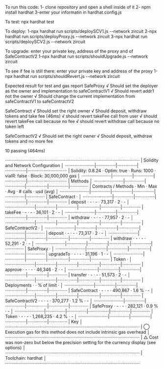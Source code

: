 To run this code:
1- clone repository and open a shell inside of it
2- npm install hardhat
3-enter your informatin in hardhat.config.js

To test:
npx hardhat test

To deploy:
1-npx hardhat run scripts/deploySCV1.js --network zircuit
2-npx hardhat run scripts/deployProxy.js --network zircuit
3-npx hardhat run scripts/deploySCV2.js --network zircuit

To upgrade:
enter your private key, address of the proxy and of SafeContractV2
1-npx hardhat run scripts/shouldUpgrade.js --network zircuit

To see if fee is still there:
enter your private key and address of the proxy
1-npx hardhat run scripts/shouldRevert.js --network zircuit

Expected result for test and gas report 
  SafeProxy
    √ Should set the deployer as the owner and implementation to safeContractV1
    √ Should revert addr1 not the owner
    √ Should change the current implementation from safeContractV1 to safeContractV2

  SafeContract
    √ Should set the right owner
    √ Should deposit, withdraw tokens and take fee (46ms)
    √ should revert takeFee call from user
    √ should revert takeFee call because no fee
    √ should revert withdraw call because no token left

  SafeContractV2
    √ Should set the right owner
    √ Should deposit, withdraw tokens and no more fee


  10 passing (464ms)

·············································································································
|  Solidity and Network Configuration                                                                       │
························|················|················|·················|································
|  Solidity: 0.8.24     ·  Optim: true   ·  Runs: 1000    ·  viaIR: false   ·     Block: 30,000,000 gas     │
························|················|················|·················|································
|  Methods                                                                                                  │
························|················|················|·················|················|···············
|  Contracts / Methods  ·  Min           ·  Max           ·  Avg            ·  # calls       ·  usd (avg)   │
························|················|················|·················|················|···············
|  SafeContract         ·                                                                                   │
························|················|················|·················|················|···············
|      deposit          ·             -  ·             -  ·         73,317  ·             2  ·           -  │
························|················|················|·················|················|···············
|      takeFee          ·             -  ·             -  ·         36,101  ·             2  ·           -  │
························|················|················|·················|················|···············
|      withdraw         ·             -  ·             -  ·         77,957  ·             2  ·           -  │
························|················|················|·················|················|···············
|  SafeContractV2       ·                                                                                   │
························|················|················|·················|················|···············
|      deposit          ·             -  ·             -  ·         73,317  ·             2  ·           -  │
························|················|················|·················|················|···············
|      withdraw         ·             -  ·             -  ·         52,291  ·             2  ·           -  │
························|················|················|·················|················|···············
|  SafeProxy            ·                                                                                   │
························|················|················|·················|················|···············
|      upgradeTo        ·             -  ·             -  ·         31,196  ·             1  ·           -  │
························|················|················|·················|················|···············
|  Token                ·                                                                                   │
························|················|················|·················|················|···············
|      approve          ·             -  ·             -  ·         46,346  ·             2  ·           -  │
························|················|················|·················|················|···············
|      transfer         ·             -  ·             -  ·         51,573  ·             2  ·           -  │
························|················|················|·················|················|···············
|  Deployments                           ·                                  ·  % of limit    ·              │
························|················|················|·················|················|···············
|  SafeContract         ·             -  ·             -  ·        490,867  ·         1.6 %  ·           -  │
························|················|················|·················|················|···············
|  SafeContractV2       ·             -  ·             -  ·        370,277  ·         1.2 %  ·           -  │
························|················|················|·················|················|···············
|  SafeProxy            ·             -  ·             -  ·        282,121  ·         0.9 %  ·           -  │
························|················|················|·················|················|···············
|  Token                ·             -  ·             -  ·      1,268,235  ·         4.2 %  ·           -  │
························|················|················|·················|················|···············
|  Key                                                                                                      │
·············································································································
|  ◯  Execution gas for this method does not include intrinsic gas overhead                                 │
·············································································································
|  △  Cost was non-zero but below the precision setting for the currency display (see options)              │
·············································································································
|  Toolchain:  hardhat                                                                                      │
·············································································································
